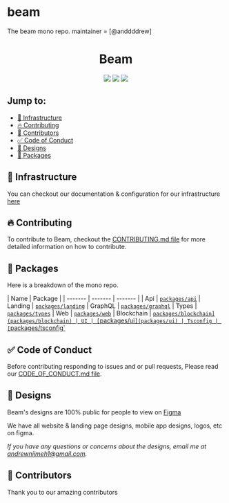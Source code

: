 # beam

The beam mono repo. maintainer = [@anddddrew]

<div align="center">
    <h1>Beam</h1>
    <img allt="lint workflow result" src="https://github.com/gleich/lumber/workflows/lint/badge.svg">
    <img  llt="api workflow result" src="https://github.com/joinbeam/beam/workflows/api/badge.svg">
    <img allt="landing workflow result" src="https://github.com/joinbeam/beam/workflows/landing/badge.svg">
</div>

## Jump to:

-   [📡 Infrastructure](#-infrastructure)
-   [🔥 Contributing](#-contributing)
-   [👥 Contributors](#-contributors)
-   [✅ Code of Conduct](#-code-of-conduct)
-   [🎨 Designs](#-designss)
-   [🧰 Packages](#-packages)

## 📡 Infrastructure

You can checkout our documentation & configuration for our infrastructure [here](https://github.com/joinbeam/beam/blob/main/INFRASTRUCTURE.md)

## 🔥 Contributing

To contribute to Beam, checkout the [CONTRIBUTING.md file](https://github.com/joinbeam/beam/blob/main/CONTRIBUTING.md) for more detailed information on how to contribute.

## 🧰 Packages

Here is a breakdown of the mono repo.

| Name | Package |
| ------- | ------- | ------- |
| Api | [`packages/api`](packages/api)
| Landing | [`packages/landing`](packages/landing/)
| GraphQL | [`packages/graphql`](packages/graphql/)
| Types | [`packages/types`](packages/types)
| Web | [`packages/web`](packages/web)
| Blockchain | [`packages/blockchain](packages/blockchain)
| UI | [`packages/ui`](packages/ui)
| Tsconfig | [`packages/tsconfig`](packages/tsconfig)


## ✅ Code of Conduct

Before contributing responding to issues and or pull requests, Please read our [CODE_OF_CONDUCT.md file](https://github.com/joinbeam/beam/blob/main/CODE_OF_CONDUCT.md).

## 🎨 Designs

Beam's designs are 100% public for people to view on [Figma](https://www.figma.com/file/Fg4dD1yrJKmAh8i8Qd9Lum/Beam-App-Designs?node-id=19%3A43)

We have all website & landing page designs, mobile app designs, logos, etc on figma.

_If you have any questions or concerns about the designs, email me at andrewnijmeh1@gmail.com._

## 👥 Contributors

Thank you to our amazing contributors